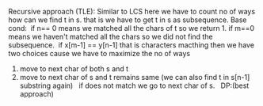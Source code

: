 Recursive approach (TLE):
Similar to LCS here we have to count no of ways how can we find t in s.
that is we have to get t in s as subsequence.
Base cond:
​
if n== 0 means we matched all the chars of t so we return 1.
if m==0 means we haven't matched all the chars so we did not find the subsequence.
​
if x[m-1] == y[n-1] that is characters macthing then we have two choices cause we have to maximize the no of ways
1. move to next char of both s and t
2. move to next char of s and t remains same (we can also find t in s[n-1] substring again)
​
​
if does not match we go to next char of s.
​
​
​
DP:(best approach)
​
​
​
​